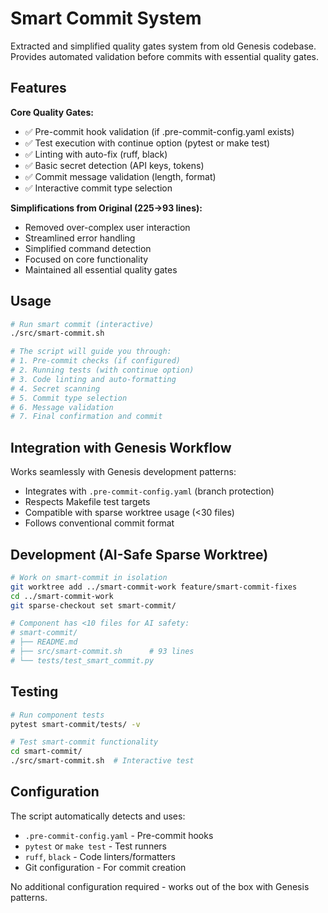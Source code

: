# Smart Commit System

Extracted and simplified quality gates system from old Genesis codebase. Provides automated validation before commits with essential quality gates.

## Features

**Core Quality Gates:**
- ✅ Pre-commit hook validation (if .pre-commit-config.yaml exists)
- ✅ Test execution with continue option (pytest or make test)  
- ✅ Linting with auto-fix (ruff, black)
- ✅ Basic secret detection (API keys, tokens)
- ✅ Commit message validation (length, format)
- ✅ Interactive commit type selection

**Simplifications from Original (225→93 lines):**
- Removed over-complex user interaction
- Streamlined error handling  
- Simplified command detection
- Focused on core functionality
- Maintained all essential quality gates

## Usage

```bash
# Run smart commit (interactive)
./src/smart-commit.sh

# The script will guide you through:
# 1. Pre-commit checks (if configured)
# 2. Running tests (with continue option)
# 3. Code linting and auto-formatting
# 4. Secret scanning
# 5. Commit type selection
# 6. Message validation
# 7. Final confirmation and commit
```

## Integration with Genesis Workflow

Works seamlessly with Genesis development patterns:
- Integrates with `.pre-commit-config.yaml` (branch protection)
- Respects Makefile test targets
- Compatible with sparse worktree usage (<30 files)
- Follows conventional commit format

## Development (AI-Safe Sparse Worktree)

```bash
# Work on smart-commit in isolation
git worktree add ../smart-commit-work feature/smart-commit-fixes
cd ../smart-commit-work
git sparse-checkout set smart-commit/

# Component has <10 files for AI safety:
# smart-commit/
# ├── README.md
# ├── src/smart-commit.sh      # 93 lines
# └── tests/test_smart_commit.py
```

## Testing

```bash
# Run component tests
pytest smart-commit/tests/ -v

# Test smart-commit functionality
cd smart-commit/
./src/smart-commit.sh  # Interactive test
```

## Configuration

The script automatically detects and uses:
- `.pre-commit-config.yaml` - Pre-commit hooks
- `pytest` or `make test` - Test runners
- `ruff`, `black` - Code linters/formatters  
- Git configuration - For commit creation

No additional configuration required - works out of the box with Genesis patterns.